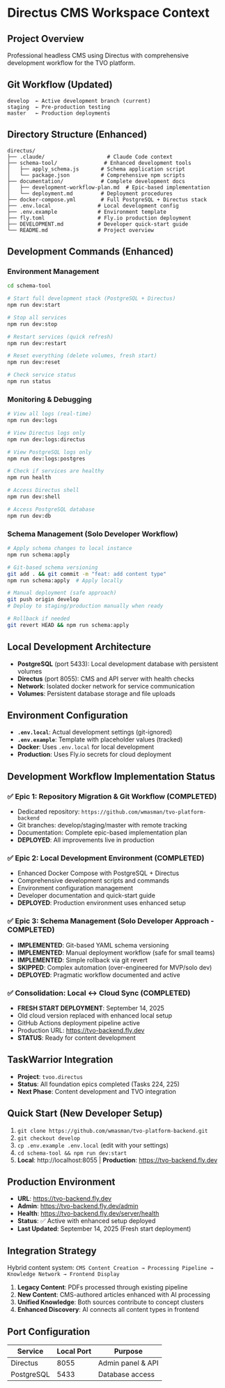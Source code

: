# Directus CMS Workspace Context

## Project Overview
Professional headless CMS using Directus with comprehensive development workflow for the TVO platform.

## Git Workflow (Updated)
```
develop  ← Active development branch (current)
staging  ← Pre-production testing
master   ← Production deployments
```

## Directory Structure (Enhanced)
```
directus/
├── .claude/                    # Claude Code context
├── schema-tool/               # Enhanced development tools
│   ├── apply_schema.js       # Schema application script
│   └── package.json          # Comprehensive npm scripts
├── documentation/            # Complete development docs
│   ├── development-workflow-plan.md  # Epic-based implementation
│   └── deployment.md         # Deployment procedures
├── docker-compose.yml        # Full PostgreSQL + Directus stack
├── .env.local               # Local development config
├── .env.example             # Environment template
├── fly.toml                 # Fly.io production deployment
├── DEVELOPMENT.md           # Developer quick-start guide
└── README.md                # Project overview
```

## Development Commands (Enhanced)

### Environment Management
```bash
cd schema-tool

# Start full development stack (PostgreSQL + Directus)
npm run dev:start

# Stop all services
npm run dev:stop

# Restart services (quick refresh)
npm run dev:restart

# Reset everything (delete volumes, fresh start)
npm run dev:reset

# Check service status
npm run status
```

### Monitoring & Debugging
```bash
# View all logs (real-time)
npm run dev:logs

# View Directus logs only
npm run dev:logs:directus

# View PostgreSQL logs only
npm run dev:logs:postgres

# Check if services are healthy
npm run health

# Access Directus shell
npm run dev:shell

# Access PostgreSQL database
npm run dev:db
```

### Schema Management (Solo Developer Workflow)
```bash
# Apply schema changes to local instance
npm run schema:apply

# Git-based schema versioning
git add . && git commit -m "feat: add content type"
npm run schema:apply  # Apply locally

# Manual deployment (safe approach)
git push origin develop
# Deploy to staging/production manually when ready

# Rollback if needed
git revert HEAD && npm run schema:apply
```

## Local Development Architecture
- **PostgreSQL** (port 5433): Local development database with persistent volumes
- **Directus** (port 8055): CMS and API server with health checks
- **Network**: Isolated docker network for service communication
- **Volumes**: Persistent database storage and file uploads

## Environment Configuration
- **`.env.local`**: Actual development settings (git-ignored)
- **`.env.example`**: Template with placeholder values (tracked)
- **Docker**: Uses `.env.local` for local development
- **Production**: Uses Fly.io secrets for cloud deployment

## Development Workflow Implementation Status

### ✅ Epic 1: Repository Migration & Git Workflow (COMPLETED)
- Dedicated repository: `https://github.com/wmasman/tvo-platform-backend`
- Git branches: develop/staging/master with remote tracking
- Documentation: Complete epic-based implementation plan
- **DEPLOYED**: All improvements live in production

### ✅ Epic 2: Local Development Environment (COMPLETED)
- Enhanced Docker Compose with PostgreSQL + Directus
- Comprehensive development scripts and commands
- Environment configuration management
- Developer documentation and quick-start guide
- **DEPLOYED**: Production environment uses enhanced setup

### ✅ Epic 3: Schema Management (Solo Developer Approach - COMPLETED)
- **IMPLEMENTED**: Git-based YAML schema versioning
- **IMPLEMENTED**: Manual deployment workflow (safe for small teams)
- **IMPLEMENTED**: Simple rollback via git revert
- **SKIPPED**: Complex automation (over-engineered for MVP/solo dev)
- **DEPLOYED**: Pragmatic workflow documented and active

### ✅ Consolidation: Local ↔ Cloud Sync (COMPLETED)
- **FRESH START DEPLOYMENT**: September 14, 2025
- Old cloud version replaced with enhanced local setup
- GitHub Actions deployment pipeline active
- Production URL: https://tvo-backend.fly.dev
- **STATUS**: Ready for content development

## TaskWarrior Integration
- **Project**: `tvoo.directus`
- **Status**: All foundation epics completed (Tasks 224, 225)
- **Next Phase**: Content development and TVO integration

## Quick Start (New Developer Setup)
1. `git clone https://github.com/wmasman/tvo-platform-backend.git`
2. `git checkout develop`
3. `cp .env.example .env.local` (edit with your settings)
4. `cd schema-tool && npm run dev:start`
5. **Local**: http://localhost:8055 | **Production**: https://tvo-backend.fly.dev

## Production Environment
- **URL**: https://tvo-backend.fly.dev
- **Admin**: https://tvo-backend.fly.dev/admin  
- **Health**: https://tvo-backend.fly.dev/server/health
- **Status**: ✅ Active with enhanced setup deployed
- **Last Updated**: September 14, 2025 (Fresh start deployment)

## Integration Strategy
Hybrid content system: `CMS Content Creation → Processing Pipeline → Knowledge Network → Frontend Display`

1. **Legacy Content**: PDFs processed through existing pipeline
2. **New Content**: CMS-authored articles enhanced with AI processing  
3. **Unified Knowledge**: Both sources contribute to concept clusters
4. **Enhanced Discovery**: AI connects all content types in frontend

## Port Configuration
| Service    | Local Port | Purpose |
|------------|------------|---------|
| Directus   | 8055       | Admin panel & API |
| PostgreSQL | 5433       | Database access |